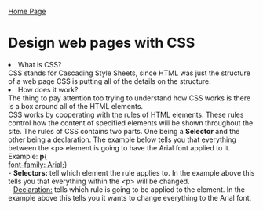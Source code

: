 [Home Page](README.md)

<!DOCTYPE html>
<html>
<title>DISCUSSION_05</title>
<body>
        <h1>Design web pages with CSS</h1>
        <li>What is CSS?</li>
        CSS stands for Cascading Style Sheets, since HTML was just the structure of a web page CSS is putting all of the details on the structure.
        <li>How does it work?</li>
        The thing to pay attention too trying to understand how CSS works is there is a box around all of the HTML elements. <br>
        CSS works by cooperating with the rules of HTML elements. These rules control how the content of specified elements will be shown throughout the site.
        The rules of CSS contains two parts. One being a <b>Selector</b> and the other being a <u>declaration</u>. The example below tells you that everything between the &lt;p&gt; element is going to have the Arial font applied to it.<br>
                Example: <b>p</b>{ <br>
                    <u>font-family: Arial;</u>}<br>
        - <b>Selectors:</b> tell which element the rule applies to. In the example above this tells you that everything within the &lt;p&gt; will be changed.<br>
        - <u>Declaration:</u> tells which rule is going to be applied to the element. In the example above this tells you it wants to change everything to the Arial font.<br>


</body>
</html>
